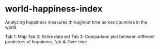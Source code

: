 # world-happiness-index
Analyzing happiness measures throughout time across countries in the world


Tab 1: Map
Tab 2: Entire data set
Tab 3: Comparison plot between different predictors of happiness
Tab 4: Over time

